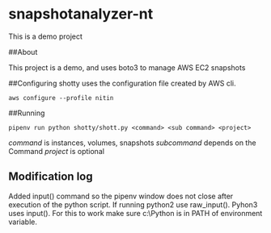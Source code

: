 # snapshotanalyzer-nt
This is a demo project

##About

This project is a demo, and uses boto3 to manage AWS EC2 snapshots

##Configuring
shotty uses the configuration file created by AWS cli.

`aws configure --profile nitin`

##Running

`pipenv run python shotty/shott.py <command> <sub command> <project>`

*command* is instances, volumes, snapshots
*subcommand* depends on the Command
*project* is optional

## Modification log
Added input() command so the pipenv window does not close after execution of the python script. If running python2 use raw_input(). Pyhon3 uses input(). For this to work make sure c:\Python is in PATH of environment variable.
